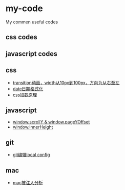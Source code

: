 # my-code

My commen useful codes
## css codes


## javascript codes


## css
* [transition动画，width从10px到100px，方向为从右至左](https://github.com/hutaoer/my-code/blob/master/pages/transition_anim_r2l.html)
* [date日期格式化]()
* [css加载原理](https://github.com/hutaoer/my-code/blob/master/notes/css_resoure_load.md)

## javascript
* [window.scrollY & window.pageYOffset](https://github.com/hutaoer/my-code/blob/master/notes/scrollY_and_pageYOffset.md)
* [window.innerHeight](https://github.com/hutaoer/my-code/blob/master/notes/js_innerHeight.md)

## git
* [git编辑local config](https://github.com/hutaoer/my-code/blob/master/notes/git_local_config.md)

## mac
* [mac被注入分析](https://github.com/hutaoer/my-code/blob/master/notes/mac_osx_bug.md)